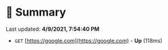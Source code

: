 # 📖 Summary
Last updated: **4/9/2021, 7:54:40 PM**

- `GET` [https://google.com](https://google.com) - **Up** (118ms)
